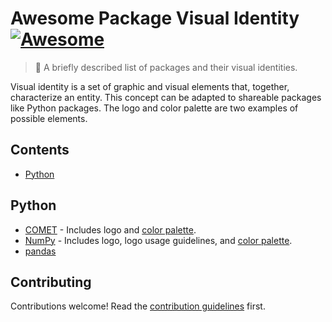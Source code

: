 # Awesome Package Visual Identity [![Awesome](https://awesome.re/badge.svg)](https://awesome.re)

> 🎨 A briefly described list of packages and their visual identities.

Visual identity is a set of graphic and visual elements that, together, characterize an entity. This concept can be adapted to shareable packages like Python packages. The logo and color palette are two examples of possible elements.

## Contents

- [Python](#python)

## Python

- [COMET](https://github.com/Unbabel/COMET/blob/master/README.md) - Includes logo and [color palette](https://github.com/Unbabel/COMET/blob/master/docs/source/_static/css/comet.css).
- [NumPy](https://github.com/numpy/numpy/tree/main/branding) - Includes logo, logo usage guidelines, and [color palette](https://github.com/numpy/numpy.org/blob/master/README.md).
- [pandas](https://pandas.pydata.org/about/citing.html)

## Contributing

<!-- awesome-lint: https://github.com/sindresorhus/awesome-lint/blob/main/rules/toc.js#L15 -->
<!-- Forbid License, Licence and Contribute sections: https://github.com/sindresorhus/awesome-lint/pull/123 -->

Contributions welcome! Read the [contribution guidelines](contributing.md) first.
